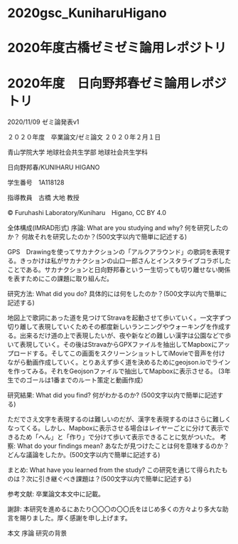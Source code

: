 # 2020gsc_KuniharuHigano
# 2020年度古橋ゼミゼミ論用レポジトリ
# 2020年度　日向野邦春ゼミ論用レポジトリ

2020/11/09 ゼミ論発表v1

２０２０年度　卒業論文/ゼミ論文  ２０２０年２月１日

青山学院大学 地球社会共生学部 地球社会共生学科

日向野邦春/KUNIHARU HIGANO

学生番号　1A118128

指導教員　古橋 大地 教授

© Furuhashi Laboratory/Kuniharu　Higano, CC BY 4.0

全体構成(IMRAD形式) 序論: What are you studying and why? 何を研究したのか？ 何故それを研究したのか？(500文字以内で簡単に記述する)

GPS　Drawingを使ってサカナクションの「アルクアラウンド」の歌詞を表現する。きっかけは私がサカナクションの山口一郎さんとインスタライブコラボしたことである。サカナクションと日向野邦春という一生切っても切り離せない関係を表すためにこの課題に取り組んだ。

研究方法: What did you do? 具体的には何をしたのか？(500文字以内で簡単に記述する)

地図上で歌詞にあった道を見つけてStravaを起動させて歩いていく。一文字ずつ切り離して表現していくためその都度新しいランニングやウォーキングを作成する。出来るだけ道の上で表現したいが、夜や新などの難しい漢字は公園などで歩いて表現していく。その後はStravaからGPXファイルを抽出してMapboxにアップロードする。そしてこの画面をスクリーンショットしてiMovieで音声を付けながら動画作成していく。とりあえず歩く道を決めるためにgeojson.ioでラインを作ってみる。それをGeojsonファイルで抽出してMapboxに表示させる。
(3年生でのゴールは1番までのルート策定と動画作成）

研究結果: What did you find? 何がわかるのか? (500文字以内で簡単に記述する)

ただでさえ文字を表現するのは難しいのだが、漢字を表現するのはさらに難しくなってくる。しかし、Mapboxに表示させる場合はレイヤーごとに分けて表示できるため「へん」と「作り」で分けて歩いて表示できることに気がついた。
考察: What do your findings mean? あなたが見つけたことは何を意味するのか？どんな議論をしたか。(500文字以内で簡単に記述する)

まとめ: What have you learned from the study? この研究を通じて得られたものは？次に引き継ぐべき課題は？(500文字以内で簡単に記述する)

参考文献: 卒業論文本文中に記載。

謝辞: 本研究を進めるにあたり〇〇〇の〇〇氏をはじめ多くの方々より多大な助言を賜りました。厚く感謝を申し上げます。

本文 序論 研究の背景
